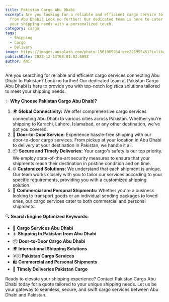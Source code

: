 ```yaml
---
title: Pakistan Cargo Abu Dhabi
excerpt: Are you looking for a reliable and efficient cargo service to Pakistan
  from Abu Dhabi? Look no further! Our dedicated team is here to cater to all
  your shipping needs with a personalized touch.
category: cargo
tags:
  - Shipping
  - Cargo
  - Delivery
image: https://images.unsplash.com/photo-1561069934-eee225952461?ixlib=rb-4.0.3&ixid=M3wxMjA3fDB8MHxwaG90by1wYWdlfHx8fGVufDB8fHx8fA%3D%3D&auto=format&fit=crop&w=2070&q=80
publishDate: 2023-12-13T08:01:02.689Z
author: Amir
---
```

Are you searching for reliable and efficient cargo services connecting Abu Dhabi to Pakistan? Look no further! Our dedicated team at Pakistan Cargo Abu Dhabi is here to provide you with top-notch logistics solutions tailored to meet your shipping needs.



✨ **Why Choose Pakistan Cargo Abu Dhabi?**

1. 🌍 **Global Connectivity:** We offer comprehensive cargo services connecting Abu Dhabi to various cities across Pakistan. Whether you're shipping to Karachi, Lahore, Islamabad, or any other destination, we've got you covered.
2. 🚚 **Door-to-Door Service:** Experience hassle-free shipping with our door-to-door cargo services. From pickup at your location in Abu Dhabi to delivery at your destination in Pakistan, we handle it all.
3. 📦 **Secure and Timely Deliveries:** Your cargo's safety is our top priority. We employ state-of-the-art security measures to ensure that your shipments reach their destination in pristine condition and on time.
4. 🌐 **Customized Solutions:** We understand that each shipment is unique. Our team works closely with you to tailor our services according to your specific requirements, providing you with a customized shipping solution.
5. 💼 **Commercial and Personal Shipments:** Whether you're a business looking to transport goods or an individual sending packages to loved ones, our cargo services cater to both commercial and personal shipments.

🔍 **Search Engine Optimized Keywords:**

* 🚛 **Cargo Services Abu Dhabi**
* ✈️ **Shipping to Pakistan from Abu Dhabi**
* 📦 **Door-to-Door Cargo Abu Dhabi**
* 🌍 **International Shipping Solutions**
* 🇵🇰 **Pakistan Cargo Services**
* 🛍️ **Commercial and Personal Shipments**
* 📅 **Timely Deliveries Pakistan Cargo**

Ready to elevate your shipping experience? Contact Pakistan Cargo Abu Dhabi today for a quote tailored to your unique shipping needs. Let us be your gateway to seamless, secure, and swift cargo services between Abu Dhabi and Pakistan.